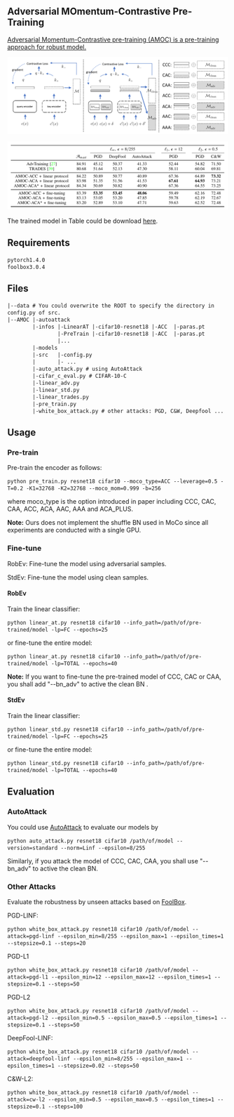 

## Adversarial MOmentum-Contrastive Pre-Training

[Adversarial Momentum-Contrastive pre-training (AMOC) is a pre-training approach for robust model.](https://arxiv.org/abs/2012.13154)



![image-20210110160200774](README.assets/image-20210110160200774.png)

![image-20210110160232303](README.assets/image-20210110160232303.png)

The trained model  in Table could be download [here](https://drive.google.com/file/d/1e2WmUrOXHTuwTcf27I3OpHeB9oz4B4bT/view?usp=sharing).

## Requirements



```
pytorch1.4.0
foolbox3.0.4
```



## Files



```
|--data # You could overwrite the ROOT to specify the directory in config.py of src.
|--AMOC |-autoattack
		|-infos	|-LinearAT |-cifar10-resnet18 |-ACC  |-paras.pt
				|-PreTrain |-cifar10-resnet18 |-ACC  |-paras.pt
				|...
		|-models
		|-src   |-config.py
		|       |- ...
		|-auto_attack.py # using AutoAttack
		|-cifar_c_eval.py # CIFAR-10-C
		|-linear_adv.py
		|-linear_std.py
		|-linear_trades.py
		|-pre_train.py
		|-white_box_attack.py # other attacks: PGD, C&W, Deepfool ...
```



## Usage



### Pre-train



Pre-train the encoder as follows:

```
python pre_train.py resnet18 cifar10 --moco_type=ACC --leverage=0.5 -T=0.2 -K1=32768 -K2=32768 --moco_mom=0.999 -b=256
```

where moco_type is the option introduced in paper including CCC, CAC, CAA, ACC, ACA, AAC, AAA and ACA_PLUS.



**Note:**  Ours does not implement the shuffle BN used in MoCo since all experiments are conducted with a single GPU.



### Fine-tune

RobEv: Fine-tune the model using adversarial samples.

StdEv: Fine-tune the model using clean samples.

#### RobEv

Train the linear classifier:

```
python linear_at.py resnet18 cifar10 --info_path=/path/of/pre-trained/model -lp=FC --epochs=25
```

or fine-tune the entire model:

```
python linear_at.py resnet18 cifar10 --info_path=/path/of/pre-trained/model -lp=TOTAL --epochs=40
```



**Note:** If you want to fine-tune the pre-trained model of CCC, CAC or CAA, you shall add "--bn_adv" to active the clean BN .

#### StdEv



Train the linear classifier:

```
python linear_std.py resnet18 cifar10 --info_path=/path/of/pre-trained/model -lp=FC --epochs=25
```

or fine-tune the entire model:

```
python linear_std.py resnet18 cifar10 --info_path=/path/of/pre-trained/model -lp=TOTAL --epochs=40
```



## Evaluation



### AutoAttack



You could use [AutoAttack](https://github.com/fra31/auto-attack) to evaluate our models by

```
python auto_attack.py resnet18 cifar10 /path/of/model --version=standard --norm=Linf --epsilon=8/255
```

Similarly, if you attack the model of CCC, CAC, CAA, you shall use "--bn_adv"  to active the clean BN.

### Other Attacks



Evaluate the robustness by unseen attacks based on [FoolBox](https://github.com/bethgelab/foolbox).



PGD-LINF:

```
python white_box_attack.py resnet18 cifar10 /path/of/model --attack=pgd-linf --epsilon_min=8/255 --epsilon_max=1 --epsilon_times=1 --stepsize=0.1 --steps=20
```

PGD-L1

```
python white_box_attack.py resnet18 cifar10 /path/of/model --attack=pgd-l1 --epsilon_min=12 --epsilon_max=12 --epsilon_times=1 --stepsize=0.1 --steps=50
```

PGD-L2

```
python white_box_attack.py resnet18 cifar10 /path/of/model --attack=pgd-l2 --epsilon_min=0.5 --epsilon_max=0.5 --epsilon_times=1 --stepsize=0.1 --steps=50
```



DeepFool-LINF:

```
python white_box_attack.py resnet18 cifar10 /path/of/model --attack=deepfool-linf --epsilon_min=8/255 --epsilon_max=1 --epsilon_times=1 --stepsize=0.02 --steps=50
```



C&W-L2:

```
python white_box_attack.py resnet18 cifar10 /path/of/model --attack=cw-l2 --epsilon_min=0.5 --epsilon_max=0.5 --epsilon_times=1 --stepsize=0.1 --steps=100
```

